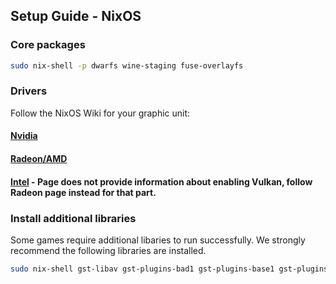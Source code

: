 ## Setup Guide - NixOS

### Core packages
```sh
sudo nix-shell -p dwarfs wine-staging fuse-overlayfs
```

### Drivers

Follow the NixOS Wiki for your graphic unit:

#### [Nvidia](https://nixos.wiki/wiki/Nvidia)

#### [Radeon/AMD](https://nixos.wiki/wiki/AMD_GPU)

#### [Intel](https://nixos.wiki/wiki/Intel_Graphics) - Page does not provide information about enabling Vulkan, follow Radeon page instead for that part.

### Install additional libraries

Some games require additional libaries to run successfully. We strongly recommend the following libraries are installed.

```sh
sudo nix-shell gst-libav gst-plugins-bad1 gst-plugins-base1 gst-plugins-good1 gst-plugins-ugly1 gstreamer-vaapi
```
